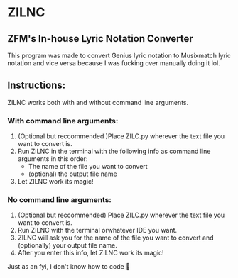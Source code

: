 # ZILNC
## ZFM's In-house Lyric Notation Converter
This program was made to convert Genius lyric notation to Musixmatch lyric notation and vice versa because I was fucking over manually doing it lol.

## Instructions:
ZILNC works both with and without command line arguments.

### With command line arguments:
1. (Optional but reccommended )Place ZILC.py wherever the text file you want to convert is.
2. Run ZILNC in the terminal with the following info as command line arguments in this order:
    - The name of the file you want to convert
    - (optional) the output file name
3. Let ZILNC work its magic!

### No command line arguments:
1. (Optional but reccommended) Place ZILC.py wherever the text file you want to convert is.
2. Run ZILNC with the terminal orwhatever IDE you want.
3. ZILNC will ask you for the name of the file you want to convert and (optionally) your output file name.
4. After you enter this info, let ZILNC work its magic!

Just as an fyi, I don't know how to code :smiling_face_with_tear:	
